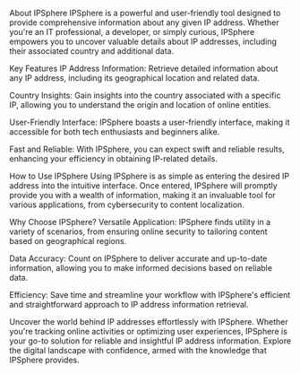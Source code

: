 About IPSphere
IPSphere is a powerful and user-friendly tool designed to provide comprehensive information about any given IP address. Whether you're an IT professional, a developer, or simply curious, IPSphere empowers you to uncover valuable details about IP addresses, including their associated country and additional data.

Key Features
IP Address Information: Retrieve detailed information about any IP address, including its geographical location and related data.

Country Insights: Gain insights into the country associated with a specific IP, allowing you to understand the origin and location of online entities.

User-Friendly Interface: IPSphere boasts a user-friendly interface, making it accessible for both tech enthusiasts and beginners alike.

Fast and Reliable: With IPSphere, you can expect swift and reliable results, enhancing your efficiency in obtaining IP-related details.

How to Use IPSphere
Using IPSphere is as simple as entering the desired IP address into the intuitive interface. Once entered, IPSphere will promptly provide you with a wealth of information, making it an invaluable tool for various applications, from cybersecurity to content localization.

Why Choose IPSphere?
Versatile Application: IPSphere finds utility in a variety of scenarios, from ensuring online security to tailoring content based on geographical regions.

Data Accuracy: Count on IPSphere to deliver accurate and up-to-date information, allowing you to make informed decisions based on reliable data.

Efficiency: Save time and streamline your workflow with IPSphere's efficient and straightforward approach to IP address information retrieval.

Uncover the world behind IP addresses effortlessly with IPSphere. Whether you're tracking online activities or optimizing user experiences, IPSphere is your go-to solution for reliable and insightful IP address information. Explore the digital landscape with confidence, armed with the knowledge that IPSphere provides.
